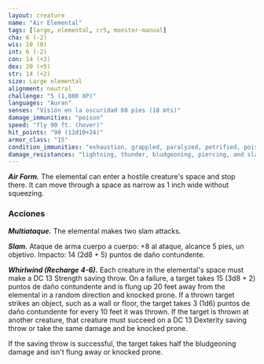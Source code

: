 ```yaml
---
layout: creature
name: "Air Elemental"
tags: [large, elemental, cr5, monster-manual]
cha: 6 (-2)
wis: 10 (0)
int: 6 (-2)
con: 14 (+2)
dex: 20 (+5)
str: 14 (+2)
size: Large elemental
alignment: neutral
challenge: "5 (1,800 XP)"
languages: "Auran"
senses: "Visión en la oscuridad 60 pies (18 mts)"
damage_immunities: "poison"
speed: "fly 90 ft. (hover)"
hit_points: "90 (12d10+24)"
armor_class: "15"
condition_immunities: "exhaustion, grappled, paralyzed, petrified, poisoned, prone, restrained, unconscious"
damage_resistances: "lightning, thunder, bludgeoning, piercing, and slashing from nonmagical weapons"
---
```


***Air Form.*** The elemental can enter a hostile creature's space and stop there. It can move through a space as narrow as 1 inch wide without squeezing.

### Acciones

***Multiataque.*** The elemental makes two slam attacks.

***Slam.*** Ataque de arma cuerpo a cuerpo: +8 al ataque, alcance 5 pies, un objetivo. Impacto: 14 (2d8 + 5) puntos de daño contundente.

***Whirlwind (Recharge 4-6).*** Each creature in the elemental's space must make a DC 13 Strength saving throw. On a failure, a target takes 15 (3d8 + 2) puntos de daño contundente and is flung up 20 feet away from the elemental in a random direction and knocked prone. If a thrown target strikes an object, such as a wall or floor, the target takes 3 (1d6) puntos de daño contundente for every 10 feet it was thrown. If the target is thrown at another creature, that creature must succeed on a DC 13 Dexterity saving throw or take the same damage and be knocked prone.

If the saving throw is successful, the target takes half the bludgeoning damage and isn't flung away or knocked prone.